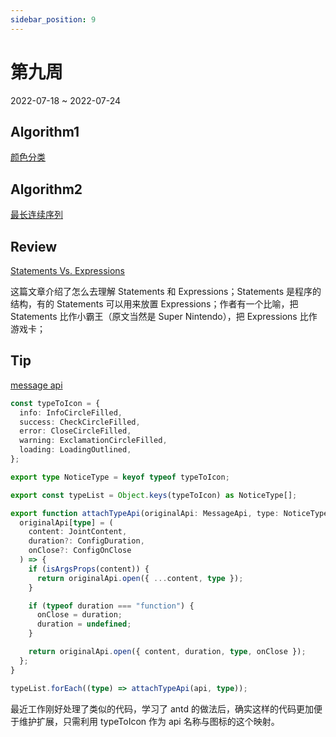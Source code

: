 ```yaml
---
sidebar_position: 9
---
```


# 第九周

2022-07-18 ~ 2022-07-24

## Algorithm1

[颜色分类](https://github.com/JunwuHuang/leetcode-daily/blob/master/sort-colors/%E9%A2%9C%E8%89%B2%E5%88%86%E7%B1%BB.md)

## Algorithm2

[最长连续序列](https://github.com/JunwuHuang/leetcode-daily/blob/master/longest-consecutive-sequence/%E6%9C%80%E9%95%BF%E8%BF%9E%E7%BB%AD%E5%BA%8F%E5%88%97.md)

## Review

[Statements Vs. Expressions](https://www.joshwcomeau.com/javascript/statements-vs-expressions/)

这篇文章介绍了怎么去理解 Statements 和 Expressions；Statements 是程序的结构，有的 Statements 可以用来放置 Expressions；作者有一个比喻，把 Statements 比作小霸王（原文当然是 Super Nintendo），把 Expressions 比作游戏卡；

## Tip

[message api](https://github.com/ant-design/ant-design/blob/master/components/message/index.tsx)

```typescript
const typeToIcon = {
  info: InfoCircleFilled,
  success: CheckCircleFilled,
  error: CloseCircleFilled,
  warning: ExclamationCircleFilled,
  loading: LoadingOutlined,
};

export type NoticeType = keyof typeof typeToIcon;

export const typeList = Object.keys(typeToIcon) as NoticeType[];

export function attachTypeApi(originalApi: MessageApi, type: NoticeType) {
  originalApi[type] = (
    content: JointContent,
    duration?: ConfigDuration,
    onClose?: ConfigOnClose
  ) => {
    if (isArgsProps(content)) {
      return originalApi.open({ ...content, type });
    }

    if (typeof duration === "function") {
      onClose = duration;
      duration = undefined;
    }

    return originalApi.open({ content, duration, type, onClose });
  };
}

typeList.forEach((type) => attachTypeApi(api, type));
```

最近工作刚好处理了类似的代码，学习了 antd 的做法后，确实这样的代码更加便于维护扩展，只需利用 typeToIcon 作为 api 名称与图标的这个映射。
